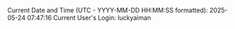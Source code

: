 Current Date and Time (UTC - YYYY-MM-DD HH:MM:SS formatted): 2025-05-24 07:47:16
Current User's Login: luckyaiman
